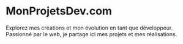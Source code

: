 # MonProjetsDev.com
Explorez mes créations et mon évolution en tant que développeur. Passionné par le web, je partage ici mes projets et mes réalisations.
